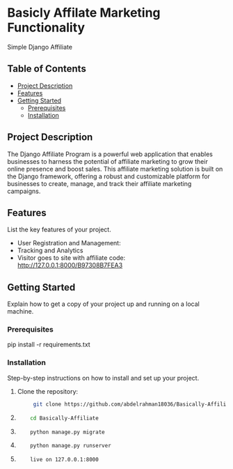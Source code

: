 # Basicly Affilate Marketing Functionality

Simple Django Affiliate 

## Table of Contents

- [Project Description](#project-description)
- [Features](#features)
- [Getting Started](#getting-started)
  - [Prerequisites](#prerequisites)
  - [Installation](#installation)


## Project Description

The Django Affiliate Program is a powerful web application that enables businesses to harness the potential of affiliate marketing to grow their online presence and boost sales. This affiliate marketing solution is built on the Django framework, offering a robust and customizable platform for businesses to create, manage, and track their affiliate marketing campaigns.

## Features

List the key features of your project.

- User Registration and Management:
- Tracking and Analytics
- Visitor goes to site with affiliate code:
    http://127.0.0.1:8000/B97308B7FEA3


## Getting Started

Explain how to get a copy of your project up and running on a local machine.

### Prerequisites

pip install -r requirements.txt

### Installation

Step-by-step instructions on how to install and set up your project.

1. Clone the repository:
   ```bash
        git clone https://github.com/abdelrahman18036/Basically-Affiliate.git

2.  ```bash
        cd Basically-Affiliate

3.  ```bash
        python manage.py migrate

4.  ```bash
        python manage.py runserver

5.  ```bash
        live on 127.0.0.1:8000